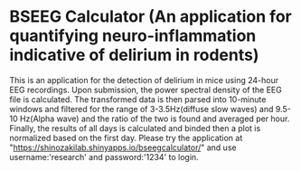 # BSEEG Calculator (An application for quantifying neuro-inflammation indicative of delirium in rodents)
This is an application for the detection of delirium in mice using 24-hour EEG recordings. Upon submission, the power spectral density of the EEG file is calculated. The transformed data is then parsed into 10-minute windows and filtered for the range of 3-3.5Hz(diffuse slow waves) and 9.5-10 Hz(Alpha wave) and the ratio of the two is found and averaged per hour. Finally, the results of all days is calculated and binded then a plot is normalized based on the first day. 
Please try the application at "https://shinozakilab.shinyapps.io/bseegcalculator/" and use username:'research' and password:'1234' to login.

